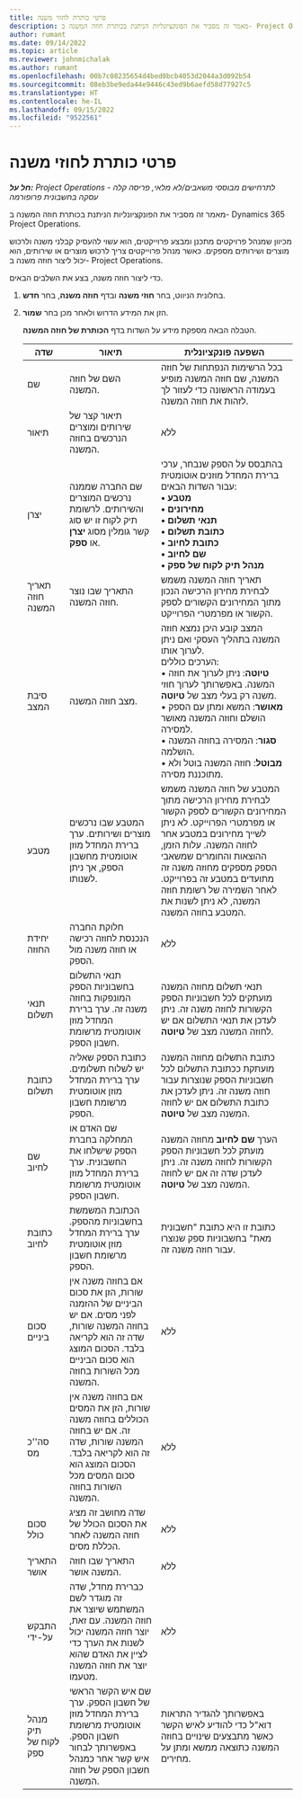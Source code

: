 ```yaml
---
title: פרטי כותרת לחוזי משנה
description: מאמר זה מסביר את הפונקציונליות הניתנת בכותרת חוזה המשנה ב- Project Operations.
author: rumant
ms.date: 09/14/2022
ms.topic: article
ms.reviewer: johnmichalak
ms.author: rumant
ms.openlocfilehash: 00b7c08235654d4bed0bcb4053d2044a3d092b54
ms.sourcegitcommit: 08eb3be9eda44e9446c43ed9b6aefd58d77927c5
ms.translationtype: HT
ms.contentlocale: he-IL
ms.lasthandoff: 09/15/2022
ms.locfileid: "9522561"
---
```

# <a name="header-details-for-subcontracts"></a>פרטי כותרת לחוזי משנה

_**חל על:** Project Operations לתרחישים מבוססי משאבים/לא מלאי, פריסה קלה - עסקה בחשבונית פרופורמה_

מאמר זה מסביר את הפונקציונליות הניתנת בכותרת חוזה המשנה ב- Dynamics 365 Project Operations.

מכיוון שמנהל פרויקטים מתכנן ומבצע פרוייקטים, הוא עשוי להעסיק קבלני משנה ולרכוש מוצרים ושירותים מספקים. כאשר מנהל פרוייקטים צריך לרכוש מוצרים או שירותים, הוא יכול ליצור חוזה משנה ב- Project Operations.

כדי ליצור חוזה משנה, בצע את השלבים הבאים.

1. בחלונית הניווט, בחר **חוזי משנה** ובדף **חוזה משנה**, בחר **חדש**.
2. הזן את המידע הדרוש ולאחר מכן בחר **שמור**.

    הטבלה הבאה מספקת מידע על השדות בדף **הכותרת של חוזה המשנה**.

    | שדה | תיאור |השפעה פונקציונלית |
    |---|------|---| 
    | שם | השם של חוזה המשנה. | בכל הרשימות הנפתחות של חוזה המשנה, שם חוזה המשנה מופיע בעמודה הראשונה כדי לעזור לך לזהות את חוזה המשנה. | 
    | תיאור | תיאור קצר של שירותים ומוצרים הנרכשים בחוזה המשנה. | ללא |
    | יצרן | שם החברה שממנה נרכשים המוצרים והשירותים. לרשומת תיק לקוח זו יש סוג קשר גומלין מסוג **יצרן** או **ספק**. | בהתבסס על הספק שנבחר, ערכי ברירת המחדל מוזנים אוטומטית עבור השדות הבאים:<br/> **• מטבע** </br> **• מחירונים** </br> **• תנאי תשלום**</br> **• כתובת תשלום**</br> **• כתובת לחיוב**</br> **• שם לחיוב** </br>**• מנהל תיק לקוח של ספק**|
    | תאריך חוזה המשנה | התאריך שבו נוצר חוזה המשנה. | תאריך חוזה המשנה משמש לבחירת מחירון הרכישה הנכון מתוך המחירונים הקשורים לספק הקשור או מפרמטרי הפרוייקט. |
    | סיבת המצב‬ | מצב חוזה המשנה. | המצב קובע היכן נמצא חוזה המשנה בתהליך העסקי ואם ניתן לערוך אותו. <br/>הערכים כוללים:<br>• **טיוטה**: ניתן לערוך את חוזה המשנה. באפשרותך לערוך חוזי משנה רק בעלי מצב של **טיוטה**.<br/>• **מאושר**: המשא ומתן עם הספק הושלם וחוזה המשנה מאושר למסירה. <br/>• **סגור**: המסירה בחוזה המשנה הושלמה.<br/>• **מבוטל**: חוזה המשנה בוטל ולא מתוכננת מסירה.  | 
    | מטבע | המטבע שבו נרכשים מוצרים ושירותים. ערך ברירת המחדל מוזן אוטומטית מחשבון הספק, אך ניתן לשנותו. | המטבע של חוזה המשנה משמש לבחירת מחירון הרכישה מתוך המחירונים הקשורים לספק הקשור או מפרמטרי הפרוייקט. לא ניתן לשייך מחירונים במטבע אחר לחוזה המשנה. עלות הזמן, ההוצאות והחומרים שמשאבי הספק מספקים מחוזה משנה זה מתועדים במטבע זה בפרוייקט. לאחר השמירה של רשומת חוזה המשנה, לא ניתן לשנות את המטבע בחוזה המשנה.|
    | יחידת החוזה | חלוקת החברה הנכנסת לחוזה רכישה או חוזה משנה מול הספק. | ללא |
    | תנאי תשלום | תנאי התשלום בחשבוניות הספק המונפקות בחוזה משנה זה. ערך ברירת המחדל מוזן אוטומטית מרשומת חשבון הספק. | תנאי תשלום מחוזה המשנה מועתקים לכל חשבוניות הספק הקשורות לחוזה משנה זה. ניתן לעדכן את תנאי התשלום אם יש לחוזה המשנה מצב של **טיוטה**. | 
    | כתובת תשלום | כתובת הספק שאליה יש לשלוח תשלומים. ערך ברירת המחדל מוזן אוטומטית מרשומת חשבון הספק. | כתובת התשלום מחוזה המשנה מועתקת ככתובת התשלום לכל חשבוניות הספק שנוצרות עבור חוזה משנה זה. ניתן לעדכן את כתובת התשלום אם יש לחוזה המשנה מצב של **טיוטה**.|
    | שם לחיוב | שם האדם או המחלקה בחברת הספק שישלחו את החשבונית. ערך ברירת המחדל מוזן אוטומטית מרשומת חשבון הספק. | הערך **שם לחיוב** מחוזה המשנה מועתק לכל חשבוניות הספק הקשורות לחוזה משנה זה. ניתן לעדכן שדה זה אם יש לחוזה המשנה מצב של **טיוטה**.|
    | ‏‫כתובת לחיוב‬ | הכתובת המשמשת בחשבוניות מהספק. ערך ברירת המחדל מוזן אוטומטית מרשומת חשבון הספק. | כתובת זו היא כתובת "חשבונית מאת" בחשבוניות ספק שנוצרו עבור חוזה משנה זה. |
    | סכום ביניים | אם בחוזה משנה אין שורות, הזן את סכום הביניים של ההזמנה לפני מסים. אם יש בחוזה המשנה שורות, שדה זה הוא לקריאה בלבד. הסכום המוצג הוא סכום הביניים מכל השורות בחוזה המשנה. | ללא |
    | סה''כ מס | אם בחוזה משנה אין שורות, הזן את המסים הכוללים בחוזה משנה זה. אם יש בחוזה המשנה שורות, שדה זה הוא לקריאה בלבד. הסכום המוצג הוא סכום המסים מכל השורות בחוזה המשנה. | ללא |
    | סכום כולל | שדה מחושב זה מציג את הסכום הכולל של חוזה המשנה לאחר הכללת מסים. | ללא |
    | התאריך אושר | התאריך שבו חוזה המשנה אושר. | ללא |
    | התבקש על-ידי | כברירת מחדל, שדה זה מוגדר לשם המשתמש שיוצר את חוזה המשנה. עם זאת, יוצר חוזה המשנה יכול לשנות את הערך כדי לציין את האדם שהוא יוצר את חוזה המשנה מטעמו. | ללא |
    | מנהל תיק לקוח של ספק | שם איש הקשר הראשי של חשבון הספק. ערך ברירת המחדל מוזן אוטומטית מרשומת חשבון הספק. באפשרותך לבחור איש קשר אחר כמנהל חשבון הספק של חוזה המשנה. | באפשרותך להגדיר התראות דוא"ל כדי להודיע לאיש הקשר כאשר מתבצעים שינויים בחוזה המשנה כתוצאה ממשא ומתן על מחירים. |
